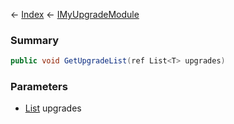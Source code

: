 ← [Index](Api-Index) ← [IMyUpgradeModule](Sandbox.ModAPI.Ingame.IMyUpgradeModule)

### Summary

```csharp
public void GetUpgradeList(ref List<T> upgrades)
```

### Parameters

* [List<T>](System.Collections.Generic.List`1) upgrades
